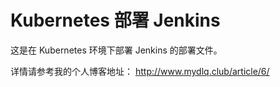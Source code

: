 # Kubernetes 部署 Jenkins

这是在 Kubernetes 环境下部署 Jenkins 的部署文件。

详情请参考我的个人博客地址： http://www.mydlq.club/article/6/
